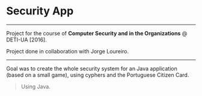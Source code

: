 # Security App

***

Project for the course of **Computer Security and in the Organizations** @ DETI-UA [2016].

Project done in collaboration with Jorge Loureiro.

***

Goal was to create the whole security system for an Java application (based on a small game), using cyphers and the Portuguese Citizen Card.

> Using Java.